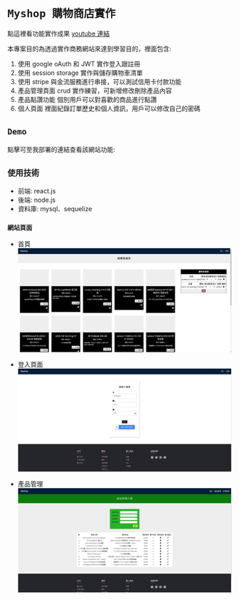 # `Myshop 購物商店實作`

點這裡看功能實作成果 [youtube 連結](https://www.youtube.com/watch?v=6GbURniZVtc)

本專案目的為透過實作商務網站來達到學習目的，裡面包含:

1. 使用 google oAuth 和 JWT 實作登入跟註冊
2. 使用 session storage 實作與儲存購物車清單
3. 使用 stripe 與金流服務進行串接，可以測試信用卡付款功能
4. 產品管理頁面 crud 實作練習，可新增修改刪除產品內容
5. 產品點讚功能 個別用戶可以對喜歡的商品進行點讚
6. 個人頁面 裡面紀錄訂單歷史和個人資訊，用戶可以修改自己的密碼

## `Demo`

點擊可至我部署的連結查看該網站功能:

## `使用技術`

- 前端: react.js
- 後端: node.js
- 資料庫: mysql、sequelize

### `網站頁面`

- 首頁
  ![image](./img/home.png)

- 登入頁面
  ![image](./img/login.png)

- 產品管理
  ![image](./img/product.png)
